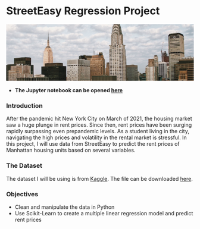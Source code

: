 # StreetEasy Regression Project

![nyc](images/nyc-buildings.jpg)

- **The Jupyter notebook can be opened [here](streeteasy-regression-project.ipynb)**

### Introduction

After the pandemic hit New York City on March of 2021, the housing market saw a huge plunge in rent prices. Since then, rent prices have been surging rapidly surpassing even prepandemic levels. As a student living in the city, navigating the high prices and volatility in the rental market is stressful. In this project, I will use data from StreetEasy to predict the rent prices of Manhattan housing units based on several variables.

### The Dataset

The dataset I will be using is from [Kaggle](https://kaggle.com/). The file can be downloaded [here](https://www.kaggle.com/datasets/zohaib30/streeteasy-dataset).

### Objectives

- Clean and manipulate the data in Python
- Use Scikit-Learn to create a multiple linear regression model and predict rent prices

